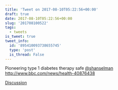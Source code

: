 ```yaml
---
title: 'Tweet on 2017-08-10T05:22:56+00:00'
draft: true
date: 2017-08-10T05:22:56+00:00
slug: '201708100522'
tags:
  - tweets
is_tweet: true
tweet_info:
  id: '895410093738655745'
  type: 'post'
  is_thread: False
---
```




Pioneering type 1 diabetes therapy safe [@shanselman](https://x.com/shanselman)  <http://www.bbc.com/news/health-40876438>

[Discussion](https://x.com/sytelus/status/895410093738655745)
